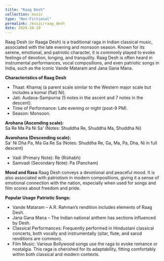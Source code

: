 ```yaml
---
title: "Raag Desh"
collection: music
type: "Non-Fictional"
permalink: /music/raag_desh
date: 2024-10-19
---
```


Raag Desh (or Raaga Desh) is a traditional raga in Indian classical music, associated with the late evening and monsoon season. Known for its serene, emotional, and patriotic character, it is commonly played to evoke feelings of devotion, longing, and tranquility. Raag Desh is often heard in instrumental performances, vocal compositions, and even patriotic songs in India, such as the iconic Vande Mataram and Jana Gana Mana.

**Characteristics of Raag Desh**
- Thaat: Khamaj (a parent scale similar to the Western major scale but includes a komal (flat) Ni).
- Jati: Audava-Sampurna (5 notes in the ascent and 7 notes in the descent).
- Time of Performance: Late evening or night (post-9 PM).
- Season: Monsoon.


**Arohana (Ascending scale):**   
Sa Re Ma Pa Ni Sa'
(Notes: Shuddha Re, Shuddha Ma, Shuddha Ni)

**Avarohana (Descending scale):**      
Sa' Ni Dha Pa, Ma Ga Re Sa
(Notes: Shuddha Re, Ga, Ma, Pa, Dha, Ni in full descent)      
- Vadi (Primary Note): Re (Rishabh)      
- Samvadi (Secondary Note): Pa (Pancham)

  
**Mood and Rasa**
Raag Desh conveys a devotional and peaceful mood. It is also associated with patriotism in modern compositions, giving it a sense of emotional connection with the nation, especially when used for songs and film scores about freedom and pride.        

**Popular Usage**
**Patriotic Songs:**
- Vande Mataram – A.R. Rahman’s rendition includes elements of Raag Desh.
- Jana Gana Mana – The Indian national anthem has sections influenced by Desh.
- Classical Performances: Frequently performed in Hindustani classical concerts, both vocally and instrumentally (sitar, flute, and sarod renditions are common).
- Film Music: Various Bollywood songs use the raga to evoke romance or nostalgia.
This raga is cherished for its adaptability, fitting comfortably within both classical and modern contexts.
